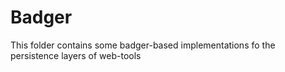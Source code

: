 # Badger

This folder contains some badger-based implementations fo the persistence layers of web-tools

